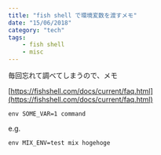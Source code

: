 ```yaml
---
title: "fish shell で環境変数を渡すメモ"
date: "15/06/2018"
category: "tech"
tags:
    - fish shell
    - misc
---
```


毎回忘れて調べてしまうので、メモ

[https://fishshell.com/docs/current/faq.html](https://fishshell.com/docs/current/faq.html)

```fish
env SOME_VAR=1 command
```

e.g.

```fish
env MIX_ENV=test mix hogehoge
```
